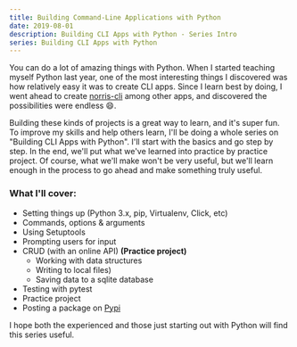 ```yaml
---
title: Building Command-Line Applications with Python
date: 2019-08-01
description: Building CLI Apps with Python - Series Intro
series: Building CLI Apps with Python
---
```


You can do a lot of amazing things with Python. When I started teaching myself Python last year, one of the most interesting things I discovered was how relatively easy it was to create CLI apps. Since I learn best by doing, I went ahead to create [norris-cli](https://github.com/wangonya/norris-cli) among other apps, and discovered the possibilities were endless 😄.

Building these kinds of projects is a great way to learn, and it's super fun. To improve my skills and help others learn, I'll be doing a whole series on "Building CLI Apps with Python". I'll start with the basics and go step by step. In the end, we'll put what we've learned into practice by practice project. Of course, what we'll make won't be very useful, but we'll learn enough in the process to go ahead and make something truly useful.

### What I'll cover:
* Setting things up (Python 3.x, pip, Virtualenv, Click, etc)
* Commands, options & arguments
* Using Setuptools
* Prompting users for input
* CRUD (with an online API) **(Practice project)**
  * Working with data structures
  * Writing to local files)
  * Saving data to a sqlite database
* Testing with pytest
* Practice project
* Posting a package on [Pypi](https://pypi.org/)

I hope both the experienced and those just starting out with Python will find this series useful.
